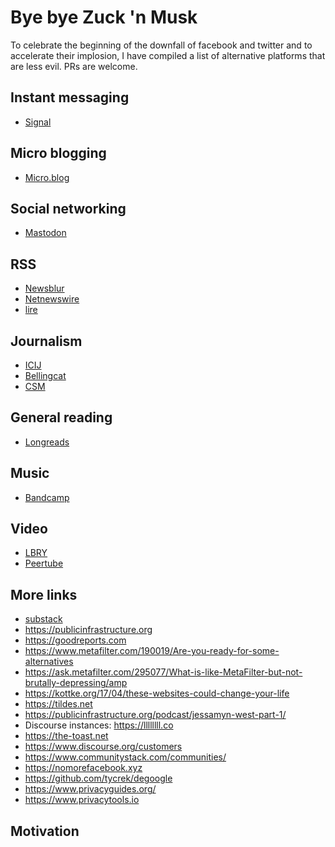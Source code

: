 # Bye bye Zuck 'n Musk

To celebrate the beginning of the downfall of facebook and twitter and to accelerate their implosion, 
I have compiled a list of alternative platforms that are less evil. PRs are welcome. 

## Instant messaging
- [Signal](https://signal.org/)

## Micro blogging
- [Micro.blog](https://micro.blog)

## Social networking
- [Mastodon](https://joinmastodon.org/servers)

## RSS
- [Newsblur](https://newsblur.com)
- [Netnewswire](https://netnewswire.com)
- [lire](http://lireapp.com)

## Journalism
- [ICIJ](https://www.icij.org)
- [Bellingcat](https://www.bellingcat.com)
- [CSM](https://www.csmonitor.com/About)

## General reading
- [Longreads](https://longreads.com/about/)

## Music
- [Bandcamp](https://bandcamp.com)

## Video
- [LBRY](https://lbry.com)
- [Peertube](https://joinpeertube.org)

## More links
- [substack](https://substack.com)
- https://publicinfrastructure.org
- https://goodreports.com
- https://www.metafilter.com/190019/Are-you-ready-for-some-alternatives
- https://ask.metafilter.com/295077/What-is-like-MetaFilter-but-not-brutally-depressing/amp
- https://kottke.org/17/04/these-websites-could-change-your-life
- https://tildes.net
- https://publicinfrastructure.org/podcast/jessamyn-west-part-1/
- Discourse instances: https://llllllll.co 
- https://the-toast.net
- https://www.discourse.org/customers
- https://www.communitystack.com/communities/
- https://nomorefacebook.xyz
- https://github.com/tycrek/degoogle
- https://www.privacyguides.org/
- https://www.privacytools.io

## Motivation
